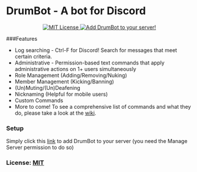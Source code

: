# DrumBot - A bot for Discord

<p align="center">
    <a href="https://opensource.org/licenses/mit-license.php">
        <img src="https://img.shields.io/badge/license-MIT%20License-blue.svg" alt="MIT License">
    </a>
    <a href="https://discordapp.com/oauth2/authorize?client_id=208460637368614913&scope=bot&permissions=0xFFFFFFFFFFFF">
        <img src="https://img.shields.io/badge/discord-add--to--server-738bd7.svg" alt="Add DrumBot to your server!">
    </a>
</p>

###Features
* Log searching - Ctrl-F for Discord! Search for messages that meet certain criteria.
* Administrative - Permission-based text commands that apply administrative actions on 1+ users simultaneously
 * Role Management (Adding/Removing/Nuking)
 * Member Management (Kicking/Banning)
 * (Un)Muting/(Un)Deafening
 * Nicknaming (Helpful for mobile users)
* Custom Commands
* More to come!
To see a comprehensive list of commands and what they do, please take a look at the [wiki](https://github.com/james7132/DrumBot/wiki).

### Setup
Simply click this [link](https://discordapp.com/oauth2/authorize?client_id=208460637368614913&scope=bot&permissions=0xFFFFFFFFFFFF) to add DrumBot to your server (you need the Manage Server permission to do so)

### License: [MIT](./LICENSE)

